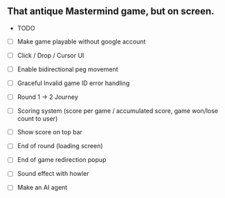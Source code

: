 ## That antique Mastermind game, but on screen.

* TODO

- [ ] Make game playable without google account
- [ ] Click / Drop / Cursor UI
- [ ] Enable bidirectional peg movement
- [ ] Graceful Invalid game ID error handling
- [ ] Round 1 -> 2 Journey
- [ ] Scoring system (score per game / accumulated score, game won/lose count to user)
- [ ] Show score on top bar
- [ ] End of round (loading screen)
- [ ] End of game redirection popup
- [ ] Sound effect with howler

- [ ] Make an AI agent
